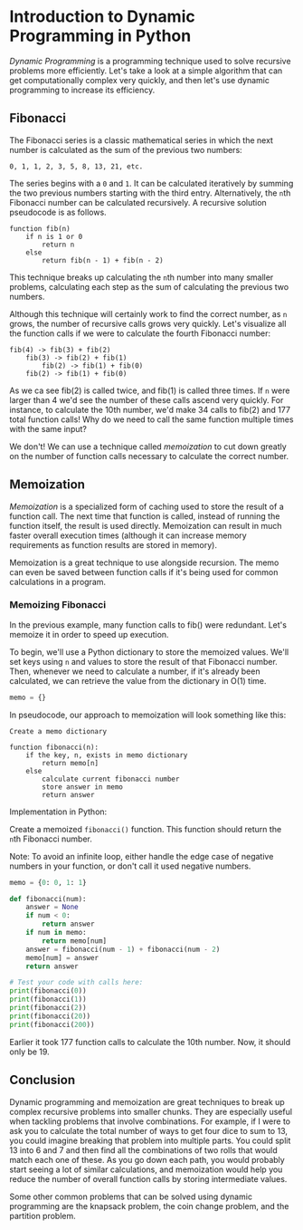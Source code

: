 # Introduction to Dynamic Programming in Python

_Dynamic Programming_ is a programming technique used to solve recursive problems more efficiently.
Let's take a look at a simple algorithm that can get computationally complex very quickly, and then let's use dynamic programming to increase its efficiency.

## Fibonacci

The Fibonacci series is a classic mathematical series in which the next number is calculated as the sum of the previous two numbers:

```
0, 1, 1, 2, 3, 5, 8, 13, 21, etc.
```

The series begins with a `0` and `1`. It can be calculated iteratively by summing the two previous numbers starting with the third entry.
Alternatively, the `n`th Fibonacci number can be calculated recursively.
A recursive solution pseudocode is as follows.

```
function fib(n)
    if n is 1 or 0
        return n
    else
        return fib(n - 1) + fib(n - 2)
```

This technique breaks up calculating the `n`th number into many smaller problems, calculating each step as the sum of calculating the previous two numbers.

Although this technique will certainly work to find the correct number, as `n` grows, the number of recursive calls grows very quickly.
Let's visualize all the function calls if we were to calculate the fourth Fibonacci number:

```
fib(4) -> fib(3) + fib(2)
    fib(3) -> fib(2) + fib(1)
        fib(2) -> fib(1) + fib(0)
    fib(2) -> fib(1) + fib(0)
```

As we ca see fib(2) is called twice, and fib(1) is called three times.
If `n` were larger than 4 we'd see the number of these calls ascend very quickly.
For instance, to calculate the 10th number, we'd make 34 calls to fib(2) and 177 total function calls!
Why do we need to call the same function multiple times with the same input?

We don't!
We can use a technique called _memoization_ to cut down greatly on the number of function calls necessary to calculate the correct number.

## Memoization

_Memoization_ is a specialized form of caching used to store the result of a function call.
The next time that function is called, instead of running the function itself, the result is used directly.
Memoization can result in much faster overall execution times (although it can increase memory requirements as function results are stored in memory).

Memoization is a great technique to use alongside recursion.
The memo can even be saved between function calls if it's being used for common calculations in a program.

### Memoizing Fibonacci

In the previous example, many function calls to fib() were redundant. Let's memoize it in order to speed up execution.

To begin, we'll use a Python dictionary to store the memoized values.
We'll set keys using `n` and values to store the result of that Fibonacci number.
Then, whenever we need to calculate a number, if it's already been calculated, we can retrieve the value from the dictionary in O(1) time.

```python
memo = {}
```

In pseudocode, our approach to memoization will look something like this:

```
Create a memo dictionary

function fibonacci(n):
    if the key, n, exists in memo dictionary
        return memo[n]
    else
        calculate current fibonacci number
        store answer in memo
        return answer
```

Implementation in Python:

Create a memoized `fibonacci()` function.
This function should return the `n`th Fibonacci number.

Note: To avoid an infinite loop, either handle the edge case of negative numbers in your function, or don't call it used negative numbers.

```python
memo = {0: 0, 1: 1}

def fibonacci(num):
    answer = None
    if num < 0:
        return answer
    if num in memo:
        return memo[num]
    answer = fibonacci(num - 1) + fibonacci(num - 2)
    memo[num] = answer
    return answer

# Test your code with calls here:
print(fibonacci(0))
print(fibonacci(1))
print(fibonacci(2))
print(fibonacci(20))
print(fibonacci(200))
```

Earlier it took 177 function calls to calculate the 10th number. Now, it should only be 19.

## Conclusion

Dynamic programming and memoization are great techniques to break up complex recursive problems into smaller chunks.
They are especially useful when tackling problems that involve combinations.
For example, if I were to ask you to calculate the total number of ways to get four dice to sum to 13, you could imagine breaking that problem into multiple parts.
You could split 13 into 6 and 7 and then find all the combinations of two rolls that would match each one of these.
As you go down each path, you would probably start seeing a lot of similar calculations, and memoization would help you reduce the number of overall function calls by storing intermediate values.

Some other common problems that can be solved using dynamic programming are the knapsack problem, the coin change problem, and the partition problem.
